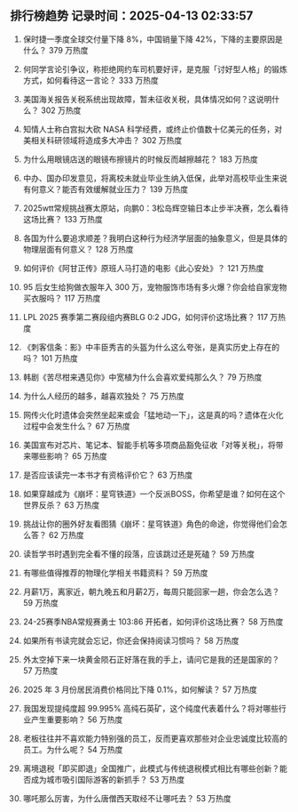 
## 排行榜趋势 记录时间：2025-04-13 02:33:57
  
  1. 保时捷一季度全球交付量下降 8%，中国销量下降 42%，下降的主要原因是什么？ 379 万热度
    
  2. 何同学言论引争议，称拒绝网约车司机要好评，是克服「讨好型人格」的锻炼方式，如何看待这一言论？ 333 万热度
    
  3. 美国海关报告关税系统出现故障，暂未征收关税，具体情况如何？这说明什么？ 302 万热度
    
  4. 知情人士称白宫拟大砍 NASA 科学经费，或终止价值数十亿美元的任务，对美相关科研领域将造成多大冲击？ 302 万热度
    
  5. 为什么用眼镜店送的眼镜布擦镜片的时候反而越擦越花？ 183 万热度
    
  6. 中办、国办印发意见，将离校未就业毕业生纳入低保，此举对高校毕业生来说有何意义？能否有效缓解就业压力？ 139 万热度
    
  7. 2025wtt常规挑战赛太原站，向鹏0：3松岛辉空输日本止步半决赛，怎么看待这场比赛？ 133 万热度
    
  8. 各国为什么要追求顺差？我明白这种行为经济学层面的抽象意义，但是具体的物理层面有何意义？ 128 万热度
    
  9. 如何评价《阿甘正传》原班人马打造的电影《此心安处》？ 121 万热度
    
  10. 95 后女生给狗做衣服年入 300 万，宠物服饰市场有多火爆？你会给自家宠物买衣服吗？ 117 万热度
    
  11. LPL 2025 赛季第二赛段组内赛BLG 0:2 JDG，如何评价这场比赛？ 117 万热度
    
  12. 《刺客信条：影》中丰臣秀吉的头盔为什么这么夸张，是真实历史上存在的吗？ 101 万热度
    
  13. 韩剧《苦尽柑来遇见你》中宽植为什么会喜欢爱纯那么久？ 79 万热度
    
  14. 为什么人经历的越多，越喜欢独处？ 75 万热度
    
  15. 网传火化时遗体会突然坐起来或会「猛地动一下」，这是真的吗？遗体在火化过程中会发生什么？ 67 万热度
    
  16. 美国宣布对芯片、笔记本、智能手机等多项商品豁免征收「对等关税」，将带来哪些影响？ 65 万热度
    
  17. 是否应该读完一本书才有资格评价它？ 63 万热度
    
  18. 如果穿越成为《崩坏：星穹铁道》一个反派BOSS，你希望是谁？如何在这个世界反杀？ 63 万热度
    
  19. 挑战让你的圈外好友看图猜《崩坏：星穹铁道》角色的命途，你觉得他们会怎么答？ 62 万热度
    
  20. 读哲学书时遇到完全看不懂的段落，应该跳过还是死磕？ 59 万热度
    
  21. 有哪些值得推荐的物理化学相关书籍资料？ 59 万热度
    
  22. 月薪1万，离家近，朝九晚五和月薪2万，每周只能回家一趟，你会怎么选？ 59 万热度
    
  23. 24-25赛季NBA常规赛勇士 103:86 开拓者，如何评价这场比赛？ 58 万热度
    
  24. 如果所有书读完就会忘记，你还会保持阅读习惯吗？ 58 万热度
    
  25. 外太空掉下来一块黄金陨石正好落在我的手上，请问它是我的还是国家的？ 57 万热度
    
  26. 2025 年 3 月份居民消费价格同比下降 0.1%，如何解读？ 57 万热度
    
  27. 我国发现提纯度超 99.995% 高纯石英矿，这个纯度代表着什么？将对哪些行业产生重要影响？ 56 万热度
    
  28. 老板往往并不喜欢能力特别强的员工，反而更喜欢那些对企业忠诚度比较高的员工。为什么呢？ 54 万热度
    
  29. 离境退税「即买即退」全国推广，此模式与传统退税模式相比有哪些创新？能否成为城市吸引国际游客的新抓手？ 53 万热度
    
  30. 哪吒那么厉害，为什么唐僧西天取经不让哪吒去？ 53 万热度
    